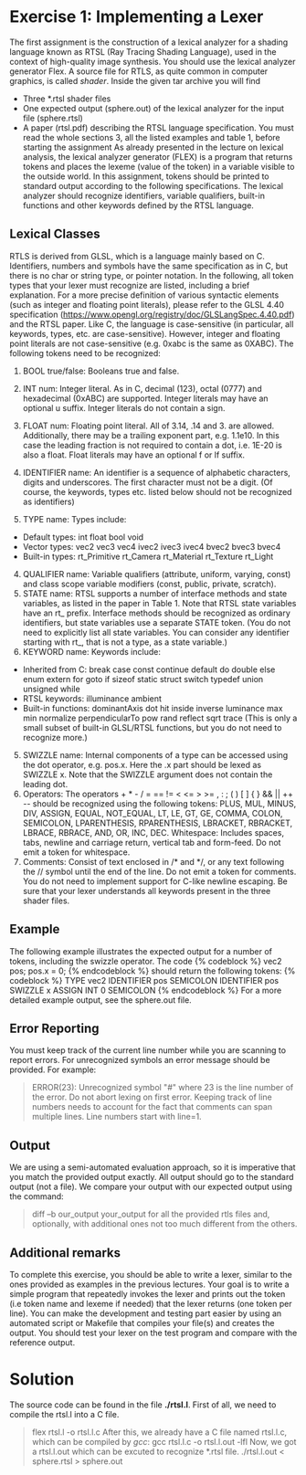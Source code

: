 # Exercise 1: Implementing a Lexer
The first assignment is the construction of a lexical analyzer for a shading language known as RTSL (Ray Tracing Shading Language), used in the context of high-quality image synthesis. You should use the lexical analyzer generator Flex. A source file for RTLS, as quite common in computer graphics, is called *shader*.
Inside the given tar archive you will find
* Three \*.rtsl shader files
* One expected output (sphere.out) of the lexical analyzer for the input file (sphere.rtsl)
* A paper (rtsl.pdf) describing the RTSL language specification. You must read the whole sections 3, all the listed examples and table 1, before starting the assignment
As already presented in the lecture on lexical analysis, the lexical analyzer generator (FLEX) is a program that returns tokens and places the lexeme (value of the token) in a variable visible to the outside world. In this assignment, tokens should be printed to standard output according to the following specifications.
The lexical analyzer should recognize identifiers, variable qualifiers, built-in functions and other keywords defined by the RTSL language.

## Lexical Classes
RTLS is derived from GLSL, which is a language mainly based on C. Identifiers, numbers and symbols have the same specification as in C, but there is no char or string type, or pointer notation.
In the following, all token types that your lexer must recognize are listed, including a brief explanation. For a more precise definition of various syntactic elements (such as integer and floating point literals), please refer to the GLSL 4.40 specification (https://www.opengl.org/registry/doc/GLSLangSpec.4.40.pdf) and the RTSL paper.
Like C, the language is case-sensitive (in particular, all keywords, types, etc. are case-sensitive). However, integer and floating point literals are not case-sensitive (e.g. 0xabc is the same as 0XABC).
The following tokens need to be recognized: 
1. BOOL true/false: Booleans true and false.
2. INT num: Integer literal. As in C, decimal (123), octal (0777) and hexadecimal (0xABC) are supported. Integer literals may have an optional u suffix. Integer literals do not contain a sign.
3. FLOAT num: Floating point literal. All of 3.14, .14 and 3. are allowed. Additionally, there may be a trailing exponent part, e.g. 1.1e10. In this case the leading fraction is not required to contain a dot, i.e. 1E-20 is also a float. Float literals may have an optional f or lf suffix.
 
3. IDENTIFIER name: An identifier is a sequence of alphabetic characters, digits and underscores. The first character must not be a digit. (Of course, the keywords, types etc. listed below should not be recognized as identifiers)
3. TYPE name: Types include:
  * Default types: int float bool void
  * Vector types: vec2 vec3 vec4 ivec2 ivec3 ivec4 bvec2 bvec3 bvec4
  * Built-in types: rt_Primitive rt_Camera rt_Material rt_Texture rt_Light
4. QUALIFIER name: Variable qualifiers (attribute, uniform, varying, const) and class scope variable modifiers (const, public, private, scratch).
4. STATE name: RTSL supports a number of interface methods and state variables, as listed in the paper in Table 1. Note that RTSL state variables have an rt_ prefix. Interface methods should be recognized as ordinary identifiers, but state variables use a separate STATE token. (You do not need to explicitly list all state variables. You can consider any identifier starting with rt_, that is not a type, as a state variable.)
4. KEYWORD name: Keywords include:
  * Inherited from C: break case const continue default do double else enum extern for goto if sizeof static struct switch typedef union unsigned while
  * RTSL keywords: illuminance ambient
  * Built-in functions: dominantAxis dot hit inside inverse luminance max min normalize perpendicularTo pow rand reflect sqrt trace (This is only a small subset of built-in GLSL/RTSL functions, but you do not need to recognize more.)
5. SWIZZLE name: Internal components of a type can be accessed using the dot operator, e.g. pos.x. Here the .x part should be lexed as SWIZZLE x. Note that the SWIZZLE argument does not contain the leading dot.
6. Operators: The operators + * - / = == != < <= > >= , : ; ( ) [ ] { } && || ++ -- should be recognized using the following tokens: PLUS, MUL, MINUS, DIV, ASSIGN, EQUAL, NOT_EQUAL, LT, LE, GT, GE, COMMA, COLON, SEMICOLON, LPARENTHESIS, RPARENTHESIS, LBRACKET, RBRACKET, LBRACE, RBRACE, AND, OR, INC, DEC.
Whitespace: Includes spaces, tabs, newline and carriage return, vertical tab and form-feed. Do not emit a token for whitespace.
7. Comments: Consist of text enclosed in /\* and \*/, or any text following the // symbol until the end of the line. Do not emit a token for comments. You do not need to implement support for C-like newline escaping.
Be sure that your lexer understands all keywords present in the three shader files.

## Example
The following example illustrates the expected output for a number of tokens, including the swizzle operator. The code
{% codeblock %}
vec2 pos;
pos.x = 0;
{% endcodeblock %}
should return the following tokens:
{% codeblock %}
TYPE vec2
IDENTIFIER pos
SEMICOLON
IDENTIFIER pos
SWIZZLE x
ASSIGN
INT 0
SEMICOLON
{% endcodeblock %}
For a more detailed example output, see the sphere.out file.

## Error Reporting
You must keep track of the current line number while you are scanning to report errors. For unrecognized symbols an error message should be provided.
For example:
> ERROR(23): Unrecognized symbol "#"
where 23 is the line number of the error. Do not abort lexing on first error.
Keeping track of line numbers needs to account for the fact that comments can span multiple lines. Line numbers start with line=1.

## Output
We are using a semi-automated evaluation approach, so it is imperative that you match the provided output exactly. All output should go to the standard output (not a file).
We compare your output with our expected output using the command:
> diff –b our_output your_output
for all the provided rtls files and, optionally, with additional ones not too much different from the others.

## Additional remarks
To complete this exercise, you should be able to write a lexer, similar to the ones provided as examples in the previous lectures. Your goal is to write a simple program that repeatedly invokes the lexer and prints out the token (i.e token name and lexeme if needed) that the lexer returns (one token per line). You can make the development and testing part easier by using an automated script or Makefile that compiles your file(s) and creates the output.
You should test your lexer on the test program and compare with the reference output.

# Solution
The source code can be found in the file **./rtsl.l**.
First of all, we need to compile the rtsl.l into a C file.
> flex rtsl.l -o rtsl.l.c
After this, we already have a C file named rtsl.l.c, which can be compiled by *gcc*:
> gcc rtsl.l.c -o rtsl.l.out -lfl
Now, we got a rtsl.l.out which can be excuted to recognize \*.rtsl file.
> ./rtsl.l.out < sphere.rtsl > sphere.out

